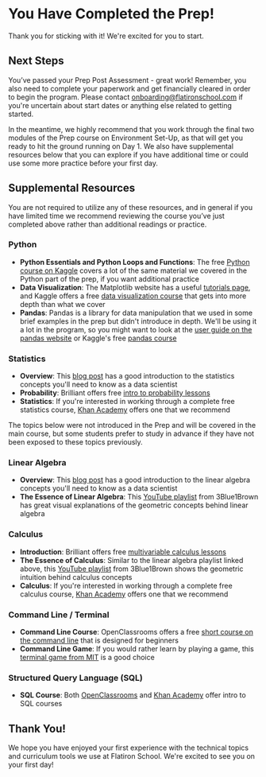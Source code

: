 # You Have Completed the Prep!

Thank you for sticking with it! We're excited for you to start.

## Next Steps

You’ve passed your Prep Post Assessment - great work! Remember, you also need to complete your paperwork and get financially cleared in order to begin the program. Please contact <onboarding@flatironschool.com> if you're uncertain about start dates or anything else related to getting started.

In the meantime, we highly recommend that you work through the final two modules of the Prep course on Environment Set-Up, as that will get you ready to hit the ground running on Day 1. We also have supplemental resources below that you can explore if you have additional time or could use some more practice before your first day.

## Supplemental Resources

You are not required to utilize any of these resources, and in general if you have limited time we recommend reviewing the course you’ve just completed above rather than additional readings or practice.

### Python

- **Python Essentials and Python Loops and Functions**: The free [Python course on Kaggle](https://www.kaggle.com/learn/python) covers a lot of the same material we covered in the Python part of the prep, if you want additional practice
 - **Data Visualization**: The Matplotlib website has a useful [tutorials page](https://matplotlib.org/3.3.3/tutorials/index.html), and Kaggle offers a free [data visualization course](https://www.kaggle.com/learn/data-visualization) that gets into more depth than what we cover
 - **Pandas**: Pandas is a library for data manipulation that we used in some brief examples in the prep but didn't introduce in depth. We'll be using it a lot in the program, so you might want to look at the [user guide on the pandas website](https://pandas.pydata.org/pandas-docs/stable/user_guide/10min.html) or Kaggle's free [pandas course](https://www.kaggle.com/learn/pandas)

### Statistics

 - **Overview**: This [blog post](https://towardsdatascience.com/the-5-basic-statistics-concepts-data-scientists-need-to-know-2c96740377ae) has a good introduction to the statistics concepts you'll need to know as a data scientist
 - **Probability**: Brilliant offers free [intro to probability lessons](https://brilliant.org/courses/probability/)
 - **Statistics**: If you're interested in working through a complete free statistics course, [Khan Academy](https://www.khanacademy.org/math/statistics-probability) offers one that we recommend

The topics below were not introduced in the Prep and will be covered in the main course, but some students prefer to study in advance if they have not been exposed to these topics previously.

### Linear Algebra

 - **Overview**: This [blog post](https://www.analyticsvidhya.com/blog/2017/05/comprehensive-guide-to-linear-algebra/) has a good introduction to the linear algebra concepts you'll need to know as a data scientist
 - **The Essence of Linear Algebra**: This [YouTube playlist](https://youtube.com/playlist?list=PLZHQObOWTQDPD3MizzM2xVFitgF8hE_ab) from 3Blue1Brown has great visual explanations of the geometric concepts behind linear algebra

### Calculus

 - **Introduction**: Brilliant offers free [multivariable calculus lessons](https://brilliant.org/courses/multivariable-calculus/)
 - **The Essence of Calculus**: Similar to the linear algebra playlist linked above, this [YouTube playlist](https://youtube.com/playlist?list=PLZHQObOWTQDMsr9K-rj53DwVRMYO3t5Yr) from 3Blue1Brown shows the geometric intuition behind calculus concepts
 - **Calculus**: If you're interested in working through a complete free calculus course, [Khan Academy](https://www.khanacademy.org/math/multivariable-calculus) offers one that we recommend

### Command Line / Terminal

 - **Command Line Course**: OpenClassrooms offers a free [short course on the command line](https://openclassrooms.com/en/courses/4614926-learn-the-command-line-in-terminal) that is designed for beginners
 - **Command Line Game**: If you would rather learn by playing a game, this [terminal game from MIT](https://web.mit.edu/mprat/Public/web/Terminus/Web/main.html) is a good choice

### Structured Query Language (SQL)

 - **SQL Course**: Both [OpenClassrooms](https://openclassrooms.com/en/courses/2071486-retrieve-data-using-sql) and [Khan Academy](https://www.khanacademy.org/computing/computer-programming/sql) offer intro to SQL courses

## Thank You!

We hope you have enjoyed your first experience with the technical topics and curriculum tools we use at Flatiron School. We're excited to see you on your first day!
